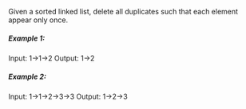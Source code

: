 Given a sorted linked list, delete all duplicates such that each element appear only once.

##### Example 1:

Input: 1->1->2
Output: 1->2

##### Example 2:

Input: 1->1->2->3->3
Output: 1->2->3

